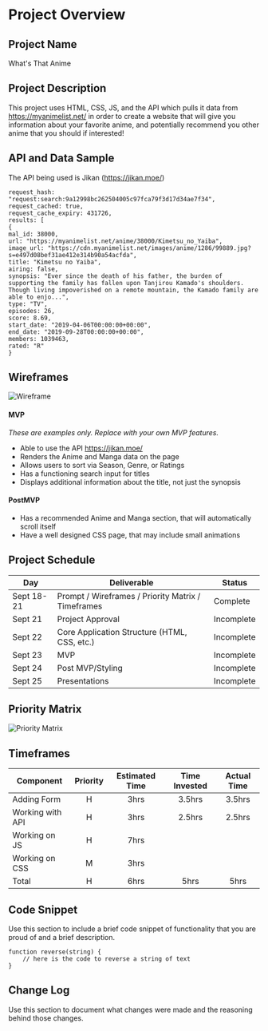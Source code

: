 # Project Overview

## Project Name

What's That Anime

## Project Description

This project uses HTML, CSS, JS, and the API which pulls it data from https://myanimelist.net/ in order to create a website that will give you information about your favorite anime, and potentially recommend you other anime that you should if interested!

## API and Data Sample

The API being used is Jikan (https://jikan.moe/)

	request_hash: "request:search:9a12998bc262504005c97fca79f3d17d34ae7f34",
	request_cached: true,
	request_cache_expiry: 431726,
	results: [
	{
	mal_id: 38000,
	url: "https://myanimelist.net/anime/38000/Kimetsu_no_Yaiba",
	image_url: "https://cdn.myanimelist.net/images/anime/1286/99889.jpg?s=e497d08bef31ae412e314b90a54acfda",
	title: "Kimetsu no Yaiba",
	airing: false,
	synopsis: "Ever since the death of his father, the burden of supporting the family has fallen upon Tanjirou Kamado's shoulders. Though living impoverished on a remote mountain, the Kamado family are able to enjo...",
	type: "TV",
	episodes: 26,
	score: 8.69,
	start_date: "2019-04-06T00:00:00+00:00",
	end_date: "2019-09-28T00:00:00+00:00",
	members: 1039463,
	rated: "R"
	}

## Wireframes

![Wireframe](https://imgur.com/a/f1J6a7z)

#### MVP 
*These are examples only. Replace with your own MVP features.*

- Able to use the API https://jikan.moe/
- Renders the Anime and Manga data on the page 
- Allows users to sort via Season, Genre, or Ratings
- Has a functioning search input for titles
- Displays additional information about the title, not just the synopsis

#### PostMVP  

- Has a recommended Anime and Manga section, that will automatically scroll itself
- Have a well designed CSS page, that may include small animations

## Project Schedule

|  Day | Deliverable | Status
|---|---| ---|
|Sept 18-21| Prompt / Wireframes / Priority Matrix / Timeframes | Complete
|Sept 21| Project Approval | Incomplete
|Sept 22| Core Application Structure (HTML, CSS, etc.) | Incomplete
|Sept 23| MVP | Incomplete
|Sept 24| Post MVP/Styling | Incomplete
|Sept 25| Presentations | Incomplete

## Priority Matrix

![Priority Matrix](https://imgur.com/a/qVV0yD0)

## Timeframes

| Component | Priority | Estimated Time | Time Invested | Actual Time |
| --- | :---: |  :---: | :---: | :---: |
| Adding Form | H | 3hrs| 3.5hrs | 3.5hrs |
| Working with API | H | 3hrs| 2.5hrs | 2.5hrs |
| Working on JS| H | 7hrs | | |
| Working on CSS | M | 3hrs | | |
| Total | H | 6hrs| 5hrs | 5hrs |

## Code Snippet

Use this section to include a brief code snippet of functionality that you are proud of and a brief description.  

```
function reverse(string) {
	// here is the code to reverse a string of text
}
```

## Change Log
 Use this section to document what changes were made and the reasoning behind those changes.  
